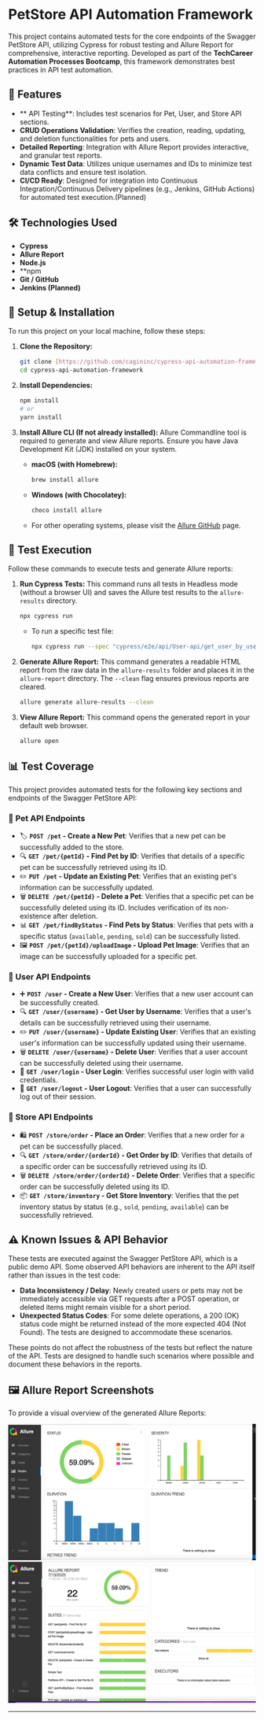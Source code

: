 # PetStore API Automation Framework

This project contains automated tests for the core endpoints of the Swagger PetStore API, utilizing Cypress for robust testing and Allure Report for comprehensive, interactive reporting. Developed as part of the **TechCareer Automation Processes Bootcamp**, this framework demonstrates best practices in API test automation.

## 🌟 Features

* ** API Testing**: Includes test scenarios for Pet, User, and Store API sections.
* **CRUD Operations Validation**: Verifies the creation, reading, updating, and deletion functionalities for pets and users.
* **Detailed Reporting**: Integration with Allure Report provides  interactive, and granular test reports.
* **Dynamic Test Data**: Utilizes unique usernames and IDs to minimize test data conflicts and ensure test isolation.
* **CI/CD Ready**: Designed for integration into Continuous Integration/Continuous Delivery pipelines (e.g., Jenkins, GitHub Actions) for automated test execution.(Planned)

## 🛠️ Technologies Used

* **Cypress**
* **Allure Report**
* **Node.js**
* **npm 
* **Git / GitHub**
* **Jenkins (Planned)**

## 🚀 Setup & Installation

To run this project on your local machine, follow these steps:

1.  **Clone the Repository:**
    ```bash
    git clone [https://github.com/cagininc/cypress-api-automation-framework.git](https://github.com/cagininc/cypress-api-automation-framework.git)
    cd cypress-api-automation-framework
    ```

2.  **Install Dependencies:**
    ```bash
    npm install
    # or
    yarn install
    ```

3.  **Install Allure CLI (If not already installed):**
    Allure Commandline tool is required to generate and view Allure reports. Ensure you have Java Development Kit (JDK) installed on your system.

    * **macOS (with Homebrew):**
        ```bash
        brew install allure
        ```
    * **Windows (with Chocolatey):**
        ```bash
        choco install allure
        ```
    * For other operating systems, please visit the [Allure GitHub](https://github.com/allure-framework/allure2/wiki/Commands) page.

## 🧪 Test Execution

Follow these commands to execute tests and generate Allure reports:

1.  **Run Cypress Tests:**
    This command runs all tests in Headless mode (without a browser UI) and saves the Allure test results to the `allure-results` directory.

    ```bash
    npx cypress run
    ```
    * To run a specific test file:
        ```bash
        npx cypress run --spec "cypress/e2e/api/User-api/get_user_by_username.cy.js"
        ```

2.  **Generate Allure Report:**
    This command generates a readable HTML report from the raw data in the `allure-results` folder and places it in the `allure-report` directory. The `--clean` flag ensures previous reports are cleared.

    ```bash
    allure generate allure-results --clean
    ```

3.  **View Allure Report:**
    This command opens the generated report in your default web browser.

    ```bash
    allure open
    ```

## 📊 Test Coverage

This project provides automated tests for the following key sections and endpoints of the Swagger PetStore API:

### 🐶 Pet API Endpoints

* 🏷️ **`POST /pet` - Create a New Pet**: Verifies that a new pet can be successfully added to the store.
* 🔍 **`GET /pet/{petId}` - Find Pet by ID**: Verifies that details of a specific pet can be successfully retrieved using its ID.
* ✏️ **`PUT /pet` - Update an Existing Pet**: Verifies that an existing pet's information can be successfully updated.
* 🗑️ **`DELETE /pet/{petId}` - Delete a Pet**: Verifies that a specific pet can be successfully deleted using its ID. Includes verification of its non-existence after deletion.
* 📊 **`GET /pet/findByStatus` - Find Pets by Status**: Verifies that pets with a specific status (`available`, `pending`, `sold`) can be successfully listed.
* 🖼️ **`POST /pet/{petId}/uploadImage` - Upload Pet Image**: Verifies that an image can be successfully uploaded for a specific pet.

### 👤 User API Endpoints

* ➕ **`POST /user` - Create a New User**: Verifies that a new user account can be successfully created.
* 🔍 **`GET /user/{username}` - Get User by Username**: Verifies that a user's details can be successfully retrieved using their username.
* ✏️ **`PUT /user/{username}` - Update Existing User**: Verifies that an existing user's information can be successfully updated using their username.
* 🗑️ **`DELETE /user/{username}` - Delete User**: Verifies that a user account can be successfully deleted using their username.
* 🔑 **`GET /user/login` - User Login**: Verifies successful user login with valid credentials.
* 🚪 **`GET /user/logout` - User Logout**: Verifies that a user can successfully log out of their session.

### 🛒 Store API Endpoints

* 🛍️ **`POST /store/order` - Place an Order**: Verifies that a new order for a pet can be successfully placed.
* 🔍 **`GET /store/order/{orderId}` - Get Order by ID**: Verifies that details of a specific order can be successfully retrieved using its ID.
* 🗑️ **`DELETE /store/order/{orderId}` - Delete Order**: Verifies that a specific order can be successfully deleted using its ID.
* 📦 **`GET /store/inventory` - Get Store Inventory**: Verifies that the pet inventory status by status (e.g., `sold`, `pending`, `available`) can be successfully retrieved.

## ⚠️ Known Issues & API Behavior

These tests are executed against the Swagger PetStore API, which is a public demo API. Some observed API behaviors are inherent to the API itself rather than issues in the test code:

* **Data Inconsistency / Delay**: Newly created users or pets may not be immediately accessible via GET requests after a POST operation, or deleted items might remain visible for a short period.
* **Unexpected Status Codes**: For some delete operations, a 200 (OK) status code might be returned instead of the more expected 404 (Not Found). The tests are designed to accommodate these scenarios.

These points do not affect the robustness of the tests but reflect the nature of the API. Tests are designed to handle such scenarios where possible and document these behaviors in the reports.

## 🖼️ Allure Report Screenshots

To provide a visual overview of the generated Allure Reports:

![Allure Report Overview Screenshot](./Allure-report1.png)
![Allure Report Test Details Screenshot](./Allure-report2.png)



---
